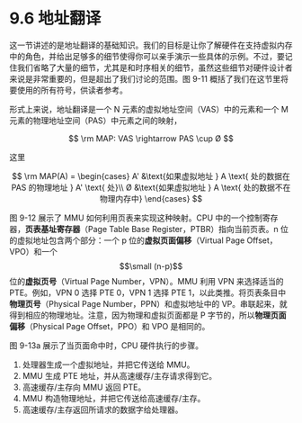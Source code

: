 # 9.6 地址翻译

这一节讲述的是地址翻译的基础知识。我们的目标是让你了解硬件在支持虚拟内存中的角色，并给出足够多的细节使得你可以亲手演示一些具体的示例。不过，要记住我们省略了大量的细节，尤其是和时序相关的细节，虽然这些细节对硬件设计者来说是非常重要的，但是超出了我们讨论的范围。图 9-11 概括了我们在这节里将要使用的所有符号，供读者参考。

形式上来说，地址翻译是一个 N 元素的虚拟地址空间（VAS）中的元素和一个 M 元素的物理地址空间（PAS）中元素之间的映射，

$$
\rm MAP: VAS \rightarrow PAS \cup Ø
$$

这里

$$
\rm MAP(A) = \begin{cases}
A' &\text{如果虚拟地址 } A \text{ 处的数据在 PAS 的物理地址 } A' \text{ 处}\\
Ø &\text{如果虚拟地址 } A \text{ 处的数据不在物理内存中}
\end{cases}
$$

图 9-12 展示了 MMU 如何利用页表来实现这种映射。CPU 中的一个控制寄存器，**页表基址寄存器**（Page Table Base Register，PTBR）指向当前页表。n 位的虚拟地址包含两个部分：一个 p 位的**虚拟页面偏移**（Virtual Page Offset，VPO）和一个$$\small (n-p)$$位的**虚拟页号**（Virtual Page Number，VPN）。MMU 利用 VPN 来选择适当的 PTE。例如，VPN 0 选择 PTE 0，VPN 1 选择 PTE 1，以此类推。将页表条目中**物理页号**（Physical Page Number，PPN）和虚拟地址中的 VP。串联起来，就得到相应的物理地址。注意，因为物理和虚拟页面都是 P 字节的，所以**物理页面偏移**（Physical Page Offset，PPO）和 VPO 是相同的。

图 9-13a 展示了当页面命中时，CPU 硬件执行的步骤。

1. 处理器生成一个虚拟地址，并把它传送给 MMU。
2. MMU 生成 PTE 地址，并从高速缓存/主存请求得到它。
3. 高速缓存/主存向 MMU 返回 PTE。
4. MMU 构造物理地址，并把它传送给高速缓存/主存。
5. 高速缓存/主存返回所请求的数据字给处理器。

